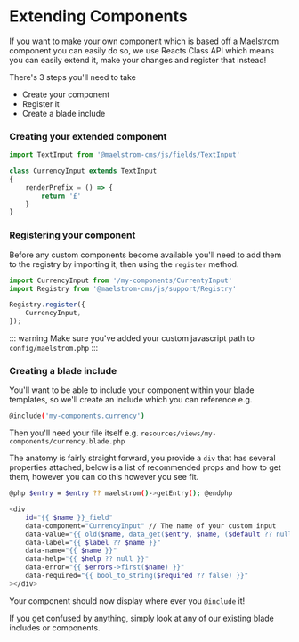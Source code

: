 # Extending Components

If you want to make your own component which is based off a Maelstrom component you can easily do so, we use Reacts Class API which means you can easily extend it, make your changes and register that instead!

There's 3 steps you'll need to take

- Create your component
- Register it
- Create a blade include

### Creating your extended component
```js
import TextInput from '@maelstrom-cms/js/fields/TextInput'

class CurrencyInput extends TextInput
{
    renderPrefix = () => {
        return '£'
    }
}
```

### Registering your component

Before any custom components become available you'll need to add them to the registry by importing it, then using the `register` method.

```js
import CurrencyInput from '/my-components/CurrentyInput'
import Registry from '@maelstrom-cms/js/support/Registry'

Registry.register({
    CurrencyInput,
});
```

::: warning
Make sure you've added your custom javascript path to `config/maelstrom.php` 
:::

### Creating a blade include

You'll want to be able to include your component within your blade templates, so we'll create an include which you can reference e.g.

```bash
@include('my-components.currency')
```

Then you'll need your file itself e.g. `resources/views/my-components/currency.blade.php`

The anatomy is fairly straight forward, you provide a `div` that has several properties attached, below is a list of recommended props and how to get them, however you can do this however you see fit.

```bash
@php $entry = $entry ?? maelstrom()->getEntry(); @endphp

<div
    id="{{ $name }}_field"
    data-component="CurrencyInput" // The name of your custom input
    data-value="{{ old($name, data_get($entry, $name, ($default ?? null))) }}"
    data-label="{{ $label ?? $name }}"
    data-name="{{ $name }}"
    data-help="{{ $help ?? null }}"
    data-error="{{ $errors->first($name) }}"
    data-required="{{ bool_to_string($required ?? false) }}"
></div>
```

Your component should now display where ever you `@include` it!

If you get confused by anything, simply look at any of our existing blade includes or components.

